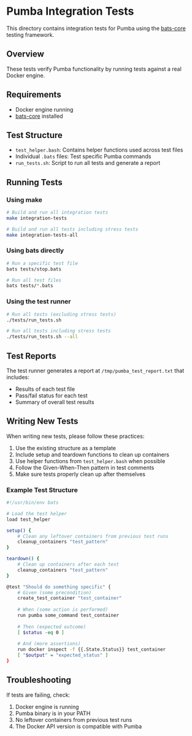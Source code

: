 # Pumba Integration Tests

This directory contains integration tests for Pumba using the [bats-core](https://github.com/bats-core/bats-core) testing framework.

## Overview

These tests verify Pumba functionality by running tests against a real Docker engine.

## Requirements

- Docker engine running
- [bats-core](https://github.com/bats-core/bats-core) installed

## Test Structure

- `test_helper.bash`: Contains helper functions used across test files
- Individual `.bats` files: Test specific Pumba commands
- `run_tests.sh`: Script to run all tests and generate a report

## Running Tests

### Using make

```bash
# Build and run all integration tests
make integration-tests

# Build and run all tests including stress tests
make integration-tests-all
```

### Using bats directly

```bash
# Run a specific test file
bats tests/stop.bats

# Run all test files
bats tests/*.bats
```

### Using the test runner

```bash
# Run all tests (excluding stress tests)
./tests/run_tests.sh

# Run all tests including stress tests
./tests/run_tests.sh --all
```

## Test Reports

The test runner generates a report at `/tmp/pumba_test_report.txt` that includes:
- Results of each test file
- Pass/fail status for each test
- Summary of overall test results

## Writing New Tests

When writing new tests, please follow these practices:

1. Use the existing structure as a template
2. Include setup and teardown functions to clean up containers
3. Use helper functions from `test_helper.bash` when possible
4. Follow the Given-When-Then pattern in test comments
5. Make sure tests properly clean up after themselves

### Example Test Structure

```bash
#!/usr/bin/env bats

# Load the test helper
load test_helper

setup() {
    # Clean any leftover containers from previous test runs
    cleanup_containers "test_pattern"
}

teardown() {
    # Clean up containers after each test
    cleanup_containers "test_pattern"
}

@test "Should do something specific" {
    # Given (some precondition)
    create_test_container "test_container"
    
    # When (some action is performed)
    run pumba some_command test_container
    
    # Then (expected outcome)
    [ $status -eq 0 ]
    
    # And (more assertions)
    run docker inspect -f {{.State.Status}} test_container
    [ "$output" = "expected_status" ]
}
```

## Troubleshooting

If tests are failing, check:

1. Docker engine is running
2. Pumba binary is in your PATH
3. No leftover containers from previous test runs
4. The Docker API version is compatible with Pumba